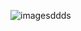 ![imagesddds](https://docs-api-qa.cloudlabs.ai/repos/raw.githubusercontent.com/Rabin-spektra/Demo-Repo/main/cloned-test-file-img/images/images.jpg?token=8b2t1Sg45N8JBe8QNwBlyhJq)

<question source="labguidepage001pXQWSznt" />
